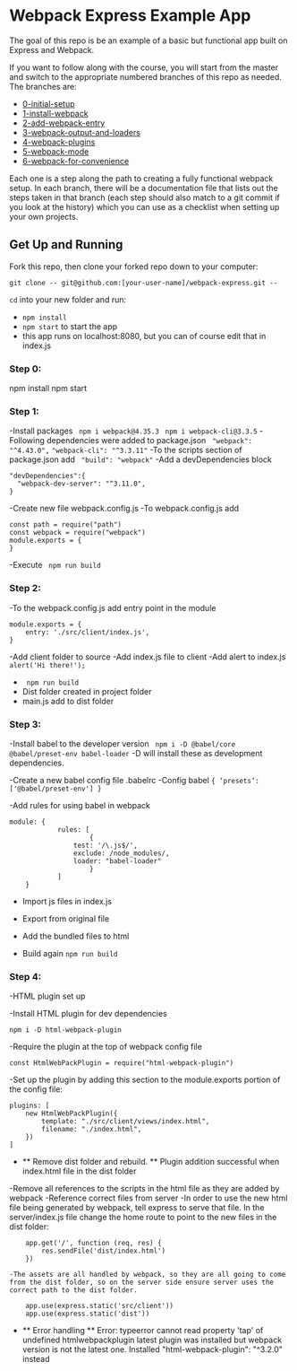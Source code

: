 # Webpack Express Example App

The goal of this repo is be an example of a basic but functional app built on Express and Webpack.

If you want to follow along with the course, you will start from the master and switch to the appropriate numbered branches of this repo as needed. The branches are:
- [0-initial-setup](https://github.com/udacity/fend-webpack-content/tree/0-initial-setup)
- [1-install-webpack](https://github.com/udacity/fend-webpack-content/tree/1-install-webpack)
- [2-add-webpack-entry](https://github.com/udacity/fend-webpack-content/tree/2-add-webpack-entry)
- [3-webpack-output-and-loaders](https://github.com/udacity/fend-webpack-content/tree/3-webpack-output-and-loaders)
- [4-webpack-plugins](https://github.com/udacity/fend-webpack-content/tree/4-webpack-plugins)
- [5-webpack-mode](https://github.com/udacity/fend-webpack-content/tree/5-webpack-mode)
- [6-webpack-for-convenience](https://github.com/udacity/fend-webpack-content/tree/6-webpack-for-convenience)

Each one is a step along the path to creating a fully functional webpack setup. In each branch, there will be a documentation file that lists out the steps taken in that branch (each step should also match to a git commit if you look at the history) which you can use as a checklist when setting up your own projects.

## Get Up and Running

Fork this repo, then clone your forked repo down to your computer:

```
git clone -- git@github.com:[your-user-name]/webpack-express.git --
```

`cd` into your new folder and run:
- ```npm install```
- ```npm start``` to start the app
- this app runs on localhost:8080, but you can of course edit that in index.js

### Step 0:
npm install
npm start

### Step 1:
-Install packages
``` npm i webpack@4.35.3```
``` npm i webpack-cli@3.3.5```
-Following dependencies were added to package.json
``` "webpack": "^4.43.0",```
``` "webpack-cli": "^3.3.11" ```
-To the scripts section of package.json add
```  "build": "webpack" ```
-Add a devDependencies block
```
"devDependencies":{
  "webpack-dev-server": "^3.11.0",
}
```
-Create new file webpack.config.js
-To webpack.config.js add
```
const path = require("path")
const webpack = require("webpack")
module.exports = {
}
```
-Execute
``` npm run build```

### Step 2:
-To the webpack.config.js add entry point in the module
```
module.exports = {
	entry: './src/client/index.js',
}
```
-Add client folder to source
-Add index.js file to client
-Add alert to index.js
``` alert('Hi there!');```
- ``` npm run build```
- Dist folder created in project folder
- main.js add to dist folder


### Step 3:
-Install babel to the developer version
``` npm i -D @babel/core @babel/preset-env babel-loader```
	-D will install these as development dependencies.

-Create a new babel config file .babelrc
-Config babel
``` { ‘presets’: ['@babel/preset-env'] } ```

-Add rules for using babel in webpack
```
module: {
            rules: [
                    {
                test: '/\.js$/',
                exclude: /node_modules/,
                loader: "babel-loader"
                    }
            ]
    }
```

- Import js files in index.js
- Export from original file

- Add the bundled files to html

- Build again
``` npm run build ```

### Step 4:
-HTML plugin set up

-Install HTML plugin for dev dependencies
```
npm i -D html-webpack-plugin
```
-Require the plugin at the top of webpack config file
```
const HtmlWebPackPlugin = require("html-webpack-plugin")
```
-Set up the plugin by adding this section to the module.exports portion of the config file:
```
plugins: [
    new HtmlWebPackPlugin({
        template: "./src/client/views/index.html",
        filename: "./index.html",
    })
]
```
- ** Remove dist folder and rebuild. **
Plugin addition successful when index.html file in the dist folder

-Remove all references to the scripts in the html file as they are added by webpack
-Reference correct files from server
	-In order to use the new html file being generated by webpack, tell express to serve that file. In the server/index.js file change the home route to point to the new files in the dist folder:
```
	app.get('/', function (req, res) {
	    res.sendFile('dist/index.html')
	})
```
	-The assets are all handled by webpack, so they are all going to come from the dist folder, so on the server side ensure server uses the correct path to the dist folder.
```
	app.use(express.static('src/client'))
	app.use(express.static('dist'))
```

- ** Error handling **
Error: typeerror cannot read property 'tap' of undefined htmlwebpackplugin
latest plugin was installed but webpack version is not the latest one.
Installed "html-webpack-plugin": "^3.2.0" instead